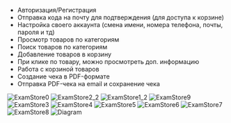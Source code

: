   - Авторизация/Регистрация
  - Отправка кода на почту для подтверждения (для доступа к корзине)
  - Настройка своего аккаунта (смена имени, номера телефона, почты, пароля и тд)
  - Просмотр товаров по категориям
  - Поиск товаров по категориям
  - Добавление товаров в корзину
  - При клике по товару, можно просмотреть доп. информацию
  - Работа с корзиной товаров
  - Создание чека в PDF-формате
  - Отправка PDF-чека на email и сохранение чека

![ExamStore0](https://github.com/DaniilSob2004/StoreExam/assets/106149184/16751b9a-b1b1-489e-aaa2-d812f2b074d6)
![ExamStore2_2](https://github.com/DaniilSob2004/StoreExam/assets/106149184/73e9a71d-582a-4094-886b-34722583d111)
![ExamStore1_2](https://github.com/DaniilSob2004/StoreExam/assets/106149184/47193943-d6e1-456a-b95c-d4775f457abd)
![ExamStore9](https://github.com/DaniilSob2004/StoreExam/assets/106149184/faa905f6-3a24-45d9-85d8-b7955dd2fbe4)
![ExamStore3](https://github.com/DaniilSob2004/StoreExam/assets/106149184/e344912e-73a7-4630-9857-d901597ab9f0)
![ExamStore4](https://github.com/DaniilSob2004/StoreExam/assets/106149184/fcf39064-6758-4d9e-bef5-e08ac4a8bfd9)
![ExamStore5](https://github.com/DaniilSob2004/StoreExam/assets/106149184/61e70cf2-631d-42e9-a05e-bd079207c12e)
![ExamStore6](https://github.com/DaniilSob2004/StoreExam/assets/106149184/845b8caf-68eb-4c1c-9af3-28f1c75cde28)
![ExamStore7](https://github.com/DaniilSob2004/StoreExam/assets/106149184/1c624a1c-d2b6-4b6e-8ee4-c3863dea3d2f)
![ExamStore8](https://github.com/DaniilSob2004/StoreExam/assets/106149184/311f10bf-f0fa-4fab-850f-790cd4ce962b)
![Diagram](https://github.com/DaniilSob2004/StoreExam/assets/150459743/21ea2cc2-6357-4b4c-b0c2-d4a2cc8eb069)
